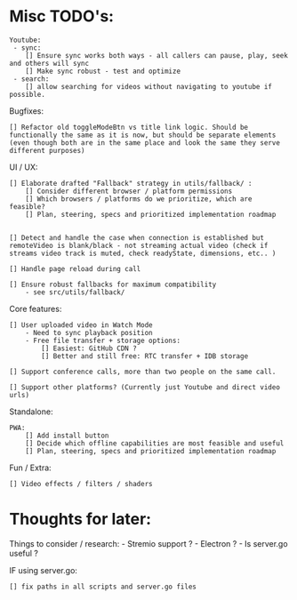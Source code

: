 # Misc TODO's:

    Youtube:
     - sync:
        [] Ensure sync works both ways - all callers can pause, play, seek and others will sync
        [] Make sync robust - test and optimize
     - search:
        [] allow searching for videos without navigating to youtube if possible.

Bugfixes:

    [] Refactor old toggleModeBtn vs title link logic. Should be functionally the same as it is now, but should be separate elements (even though both are in the same place and look the same they serve different purposes)

UI / UX:

    [] Elaborate drafted "Fallback" strategy in utils/fallback/ :
        [] Consider different browser / platform permissions
        [] Which browsers / platforms do we prioritize, which are feasible?
        [] Plan, steering, specs and prioritized implementation roadmap


    [] Detect and handle the case when connection is established but remoteVideo is blank/black - not streaming actual video (check if streams video track is muted, check readyState, dimensions, etc.. )

    [] Handle page reload during call

    [] Ensure robust fallbacks for maximum compatibility
        - see src/utils/fallback/

Core features:

    [] User uploaded video in Watch Mode
        - Need to sync playback position
        - Free file transfer + storage options:
            [] Easiest: GitHub CDN ?
            [] Better and still free: RTC transfer + IDB storage

    [] Support conference calls, more than two people on the same call.

    [] Support other platforms? (Currently just Youtube and direct video urls)

Standalone:

    PWA:
        [] Add install button
        [] Decide which offline capabilities are most feasible and useful
        [] Plan, steering, specs and prioritized implementation roadmap

Fun / Extra:

    [] Video effects / filters / shaders

# Thoughts for later:

Things to consider / research: - Stremio support ? - Electron ? - Is server.go useful ?

IF using server.go:

    [] fix paths in all scripts and server.go files
